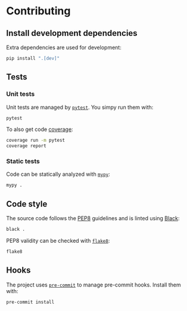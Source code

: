 # Contributing

## Install development dependencies

Extra dependencies are used for development:

```sh
pip install ".[dev]"
```

## Tests

### Unit tests

Unit tests are managed by [`pytest`](https://docs.pytest.org/en/stable/).
You simpy run them with:

```sh
pytest
```

To also get code [coverage](https://coverage.readthedocs.io/en/stable/):

```sh
coverage run -m pytest
coverage report
```

### Static tests

Code can be statically analyzed with [`mypy`](http://mypy-lang.org/):

```sh
mypy .
```

## Code style

The source code follows the [PEP8](https://www.python.org/dev/peps/pep-0008/) guidelines and is linted using [Black](https://black.readthedocs.io/en/stable/):

```sh
black .
```

PEP8 validity can be checked with [`flake8`](https://flake8.pycqa.org/en/latest/):

```sh
flake8
```

## Hooks

The project uses [`pre-commit`](https://pre-commit.com/) to manage pre-commit hooks.
Install them with:

```sh
pre-commit install
```
